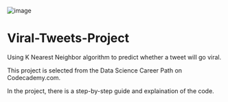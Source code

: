 ![image](https://user-images.githubusercontent.com/93561950/154756500-eac96029-67fb-4078-9212-4c5c8ad8c368.png)


# Viral-Tweets-Project
Using K Nearest Neighbor algorithm to predict whether a tweet will go viral. 

This project is selected from the Data Science Career Path on Codecademy.com.

In the project, there is a step-by-step guide and explaination of the code. 

